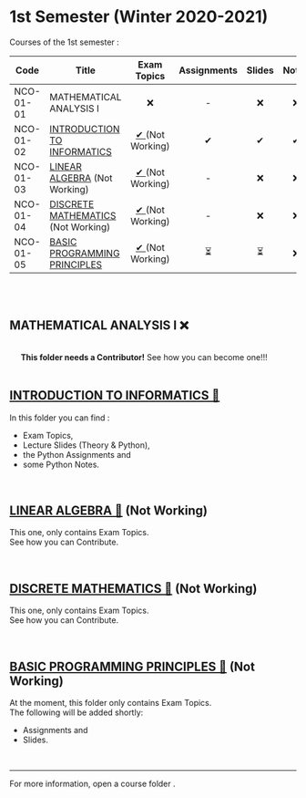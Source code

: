 # 1st Semester (Winter 2020-2021)

Courses of the 1st semester :

| Code      | Title                                | Exam Topics | Assignments | Slides | Notes | 
| --------- | ------------------------------------ | :---------: | :---------: | :----: | :---: |
| NCO-01-01 | MATHEMATICAL ANALYSIS I              | ❌         | -           | ❌     | ❌   |  
| NCO-01-02 | [INTRODUCTION TO INFORMATICS](https://github.com/tsingi-chris/CSD-Auth/tree/main/1st%20Semester#introduction-to-informatics-)       | [ ✔ ]()(Not Working)    | ✔           | ✔     | ✔     |  
| NCO-01-03 | [LINEAR ALGEBRA]() (Not Working)                       | [ ✔ ]()(Not Working)    | -           | ❌     | ❌   |  
| NCO-01-04 | [DISCRETE MATHEMATICS]() (Not Working)                 | [ ✔ ]()(Not Working)    | -           | ❌     | ❌   |  
| NCO-01-05 | [BASIC PROGRAMMING PRINCIPLES](https://github.com/tsingi-chris/CSD-Auth/tree/main/1st%20Semester#basic-programming-principles-)      | [ ✔ ]()(Not Working)    | ⏳          | ⏳      | ❌   |  

<br /><br />

## MATHEMATICAL ANALYSIS I ❌

<br />&nbsp;&nbsp;&nbsp;&nbsp;&nbsp;**This folder needs a Contributor!** See how you can become one!!!<br /><br />

## [INTRODUCTION TO INFORMATICS 📂](https://github.com/tsingi-chris/CSD-Auth/tree/main/1st%20Semester/Introduction%20to%20Informatics)

In this folder you can find :
- Exam Topics, 
- Lecture Slides (Theory & Python),
- the Python Assignments and
- some Python Notes. 

<br />

## [LINEAR ALGEBRA 📂]() (Not Working) 

This one, only contains Exam Topics. <br/>See how you can Contribute.

<br />

## [DISCRETE MATHEMATICS 📂]() (Not Working) 

This one, only contains Exam Topics. <br/> See how you can Contribute.

<br />

## [BASIC PROGRAMMING PRINCIPLES 📂]() (Not Working)

At the moment, this folder only contains Exam Topics.<br/>
The following will be added shortly:
- Assignments and
- Slides.

<br />

<hr />
For more information, open a course folder .